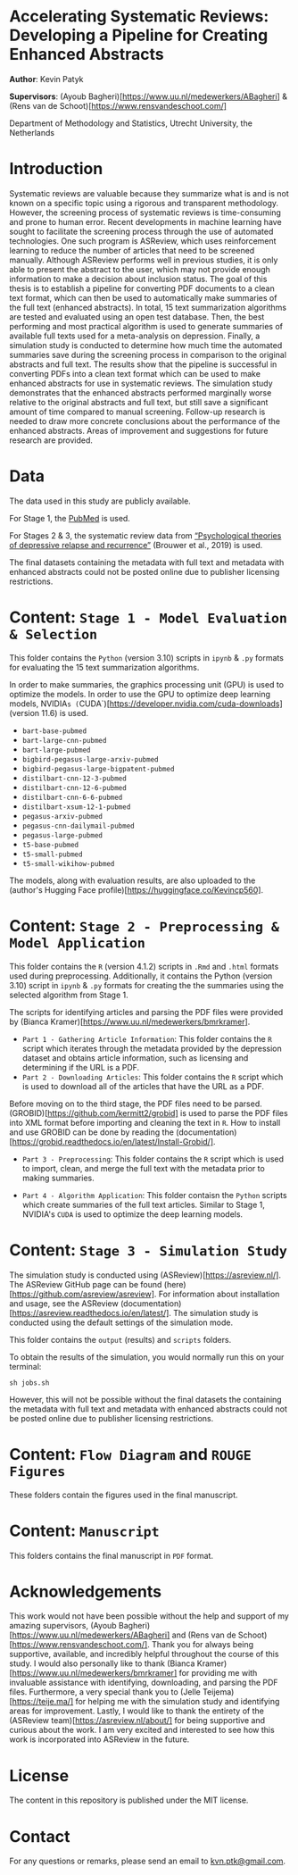 # Accelerating Systematic Reviews: Developing a Pipeline for Creating Enhanced Abstracts

**Author**: Kevin Patyk

**Supervisors**: (Ayoub Bagheri)[https://www.uu.nl/medewerkers/ABagheri] & (Rens van de Schoot)[https://www.rensvandeschoot.com/]

Department of Methodology and Statistics, Utrecht University, the Netherlands

# Introduction 

Systematic reviews are valuable because they summarize what is and is not known on a
specific topic using a rigorous and transparent methodology. However, the screening process of
systematic reviews is time-consuming and prone to human error. Recent developments in machine
learning have sought to facilitate the screening process through the use of automated technologies.
One such program is ASReview, which uses reinforcement learning to reduce the number of
articles that need to be screened manually. Although ASReview performs well in previous studies,
it is only able to present the abstract to the user, which may not provide enough information to
make a decision about inclusion status. The goal of this thesis is to establish a pipeline for
converting PDF documents to a clean text format, which can then be used to automatically make
summaries of the full text (enhanced abstracts). In total, 15 text summarization algorithms are
tested and evaluated using an open test database. Then, the best performing and most practical
algorithm is used to generate summaries of available full texts used for a meta-analysis on
depression. Finally, a simulation study is conducted to determine how much time the automated
summaries save during the screening process in comparison to the original abstracts and full text.
The results show that the pipeline is successful in converting PDFs into a clean text format which
can be used to make enhanced abstracts for use in systematic reviews. The simulation study
demonstrates that the enhanced abstracts performed marginally worse relative to the original
abstracts and full text, but still save a significant amount of time compared to manual screening.
Follow-up research is needed to draw more concrete conclusions about the performance of the
enhanced abstracts. Areas of improvement and suggestions for future research are provided.

# Data 

The data used in this study are publicly available.

For Stage 1, the [PubMed](https://github.com/armancohan/long-summarization) is used. 

For Stages 2 & 3, the systematic review data from [“Psychological theories of depressive relapse and recurrence”](https://osf.io/r45yz/) (Brouwer et al., 2019) is used. 

The final datasets containing the metadata with full text and metadata with enhanced abstracts could not be posted online due to publisher licensing restrictions. 

# Content: `Stage 1 - Model Evaluation & Selection` 

This folder contains the `Python` (version 3.10) scripts in `ipynb` & `.py` formats for evaluating the 15 text summarization algorithms.

In order to make summaries, the graphics processing unit (GPU) is used to optimize the models. In order to use the GPU to optimize deep learning models, NVIDIA`s (`CUDA`)[https://developer.nvidia.com/cuda-downloads] (version 11.6) is used.  

* `bart-base-pubmed`
* `bart-large-cnn-pubmed`
* `bart-large-pubmed`
* `bigbird-pegasus-large-arxiv-pubmed`
* `bigbird-pegasus-large-bigpatent-pubmed`
* `distilbart-cnn-12-3-pubmed`
* `distilbart-cnn-12-6-pubmed`
* `distilbart-cnn-6-6-pubmed`
* `distilbart-xsum-12-1-pubmed`
* `pegasus-arxiv-pubmed`
* `pegasus-cnn-dailymail-pubmed`
* `pegasus-large-pubmed`
* `t5-base-pubmed`
* `t5-small-pubmed`
* `t5-small-wikihow-pubmed`

The models, along with evaluation results, are also uploaded to the (author's Hugging Face profile)[https://huggingface.co/Kevincp560]. 

# Content: `Stage 2 - Preprocessing & Model Application`

This folder contains the `R` (version 4.1.2) scripts in `.Rmd` and `.html` formats used during preprocessing. Additionally, it contains the Python (version 3.10) script in `ipynb` & `.py` formats for creating the the summaries using the selected algorithm from Stage 1.

The scripts for identifying articles and parsing the PDF files were provided by (Bianca Kramer)[https://www.uu.nl/medewerkers/bmrkramer].

* `Part 1 - Gathering Article Information`: This folder contains the `R` script which iterates through the metadata provided by the depression dataset and obtains article information, such as licensing and determining if the URL is a PDF.
* `Part 2 - Downloading Articles`: This folder contains the `R` script which is used to download all of the articles that have the URL as a PDF.

Before moving on to the third stage, the PDF files need to be parsed. (GROBID)[https://github.com/kermitt2/grobid] is used to parse the PDF files into XML format before importing and cleaning the text in `R`. How to install and use GROBID can be done by reading the (documentation)[https://grobid.readthedocs.io/en/latest/Install-Grobid/].

* `Part 3 - Preprocessing`: This folder contains the `R` script which is used to import, clean, and merge the full text with the metadata prior to making summaries. 

* `Part 4 - Algorithm Application`: This folder contaisn the `Python` scripts which create summaries of the full text articles. Similar to Stage 1, NVIDIA's `CUDA` is used to optimize the deep learning models.

# Content: `Stage 3 - Simulation Study`

The simulation study is conducted using (ASReview)[https://asreview.nl/]. The ASReview GitHub page can be found (here)[https://github.com/asreview/asreview]. For information about installation and usage, see the ASReview (documentation)[https://asreview.readthedocs.io/en/latest/]. The simulation study is conducted using the default settings of the simulation mode. 

This folder contains the `output` (results) and `scripts` folders. 

To obtain the results of the simulation, you would normally run this on your terminal:

```
sh jobs.sh
````

However, this will not be possible without the final datasets the containing the metadata with full text and metadata with enhanced abstracts could not be posted online due to publisher licensing restrictions. 

# Content: `Flow Diagram` and `ROUGE Figures`

These folders contain the figures used in the final manuscript.

# Content: `Manuscript`

This folders contains the final manuscript in `PDF` format. 

# Acknowledgements

This work would not have been possible without the help and support of my amazing
supervisors, (Ayoub Bagheri)[https://www.uu.nl/medewerkers/ABagheri] and (Rens van de Schoot)[https://www.rensvandeschoot.com/]. Thank you for always being supportive,
available, and incredibly helpful throughout the course of this study. I would also personally like
to thank (Bianca Kramer)[https://www.uu.nl/medewerkers/bmrkramer] for providing me with invaluable assistance with identifying, downloading, and parsing the PDF files. Furthermore, a very special thank you to (Jelle Teijema)[https://teije.ma/] for helping me with the simulation study and identifying areas for improvement. Lastly, I would
like to thank the entirety of the (ASReview team)[https://asreview.nl/about/] for being supportive and curious about the work. I am very excited and interested to see how this work is incorporated into ASReview in the future.

# License 

The content in this repository is published under the MIT license.

# Contact

For any questions or remarks, please send an email to kvn.ptk@gmail.com.